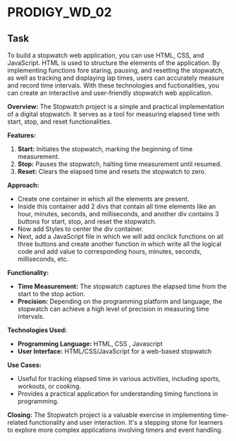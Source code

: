 # PRODIGY_WD_02

## Task 
To build a stopwatch web application, you can use HTML, CSS, and JavaScript. HTML is used to structure the elements of the application. By implementing functions fore staring, pausing, and resetting
the stopwatch, as well as tracking and displaying lap times, users can accurately measure and record time intervals. With these technologies and fuctionalities, you can create an interactive and 
user-friendly stopwatch web application. 

**Overview:**
The Stopwatch project is a simple and practical implementation of a digital stopwatch. It serves as a tool for measuring elapsed time with start, stop, and reset functionalities.

**Features:**
1. **Start:** Initiates the stopwatch, marking the beginning of time measurement.
2. **Stop:** Pauses the stopwatch, halting time measurement until resumed.
3. **Reset:** Clears the elapsed time and resets the stopwatch to zero.

**Approach:**
- Create one container in which all the elements are present.
- Inside this container add 2 divs that contain all time elements like an hour, minutes, seconds, and milliseconds, and another div contains 3 buttons for start, stop, and reset the stopwatch.
- Now add Styles to center the div container.
- Next, add a JavaScript file in which we will add onclick functions on all three buttons and create another function in which write all the logical code and add value to corresponding hours, minutes, seconds, milliseconds, etc.

**Functionality:**
- **Time Measurement:** The stopwatch captures the elapsed time from the start to the stop action.
- **Precision:** Depending on the programming platform and language, the stopwatch can achieve a high level of precision in measuring time intervals.

**Technologies Used:**
- **Programming Language:** HTML, CSS , Javascript
- **User Interface:**  HTML/CSS/JavaScript for a web-based stopwatch

**Use Cases:**
- Useful for tracking elapsed time in various activities, including sports, workouts, or cooking.
- Provides a practical application for understanding timing functions in programming.

**Closing:**
The Stopwatch project is a valuable exercise in implementing time-related functionality and user interaction. It's a stepping stone for learners to explore more complex applications involving timers and event handling.

